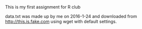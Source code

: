 This is my first assignment for R club

data.txt was made up by me on 2016-1-24 and downloaded from http://this.is.fake.com using
wget with default settings.
